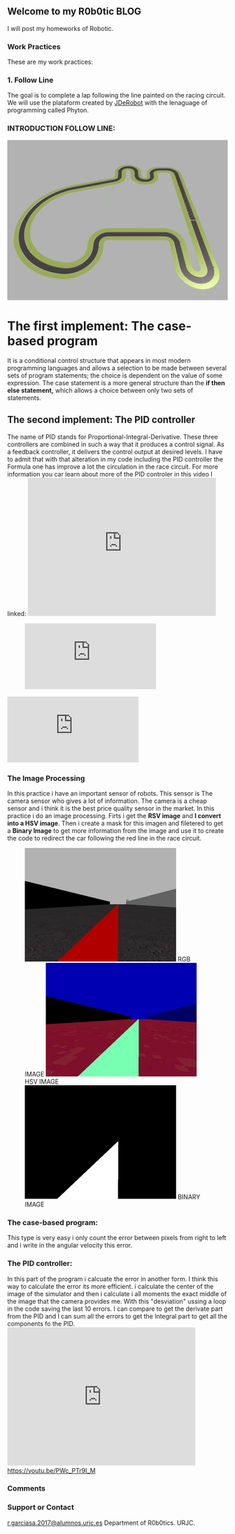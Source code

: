 ## Welcome to my R0b0tic BLOG

I will post my homeworks of Robotic.

### Work Practices

These are my work practices: 

### 1. Follow Line 
The goal is to complete a lap following the line painted on the racing circuit.
We will use the plataform created by <a href="https://jderobot.github.io/RoboticsAcademy/ " >JDeRobot</a> with the lenaguage of programming called Phyton.

### INTRODUCTION FOLLOW LINE: 

<img src="Captura de pantalla 2020-02-26 a las 23.28.01.png" alt="hi" class="inline"/>

<h1>The first implement: <b>The case-based program</b></h1>
It is a conditional control structure that appears in most modern programming languages and allows a selection to be made   between several sets of program statements; the choice is dependent on the value of some expression. The case statement is a  more general structure than the <b> if then else statement,</b> which allows a choice between only two sets of statements.

<h2> The second implement: The PID controller</h2>
The name of PID stands for Proportional-Integral-Derivative. These three controllers are combined in such a way that it produces a control signal. As a feedback controller, it delivers the control output at desired levels. I have to admit that with that alteration in my code including the PID controller the Formula one has improve a lot the circulation in the race circuit. For more information you car learn about more of the PID controler in this video I linked:
<object width="420" height="315"
data="https://www.youtube.com/watch?v=v27xYKdZUzI">
</object>
<embed width="430" height="315"
src="https://www.youtube.com/watch?v=v27xYKdZUzI">

<figure class="video_container">
  <iframe src="https://www.youtube.com/embed/enMumwvLAug" frameborder="0" allowfullscreen="true"> </iframe>
</figure>

<iframe  src="https://www.youtube.com/embed/DZe6JDucfn0" frameborder="0" allowfullscreen="allowfullscreen"></iframe>

### The Image Processing
In this practice i have an important sensor of robots. This sensor is The camera sensor who gives a lot of information. The camera is a cheap sensor and i think it is the best price quality sensor in the market.
In this practice i do an image processing. Firts i get the <b> RSV image</b> and <b> I convert into a HSV image</b>. Then i create a mask for this imagen and filetered to get a <b> Binary Image</b> to get more information from the image and use it to create the code to redirect the car following the red line in the race circuit.

<figure class="align-center">
<img src="rgb.png" alt="hi" class="incline"/> 
RGB IMAGE 

<img src="hsv.png" alt="hi" class="incline"/> 
HSV IMAGE 

<img src="binary.png" alt="hi" class="incline"/> 
BINARY IMAGE 
</figure>

### The case-based program:

This type is very easy i only count the error between pixels from right to left and i write in the angular velocity this error.


### The PID controller:
In this part of the program i calcuate the error in another form. I think this way to calculate the error its more efficient. i calculate the center of the image of the simulator and then i calculate i all moments the exact middle of the image that the camera provides me. With this "desviation" ussing a loop in the code saving the last 10 errors. I can compare to get the derivate part from the PID and I can sum all the errors to get the Integral part to get all the components fo the PID.
<object width="420" height="315"
data="https://youtu.be/PWc_PTr9I_M">
</object>
<embed width="430" height="315"
src="https://youtu.be/PWc_PTr9I_M">
https://youtu.be/PWc_PTr9I_M


### Comments


### Support or Contact

r.garciasa.2017@alumnos.urjc.es
Department of R0b0tics. URJC.
